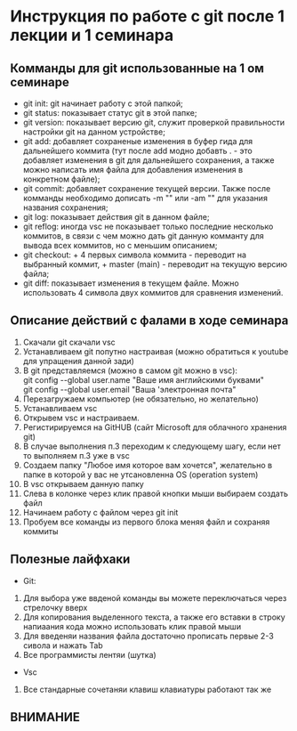 # Инструкция по работе с git после 1 лекции и 1 семинара

## Комманды для git использованные на 1 ом семинаре
* git init: git начинает работу с этой папкой; 
* git status: показывает статус git в этой папке;
* git version: показывает версию git, служит проверкой правильности настройки git на данном устройстве;
* git add: добавляет сохраненые изменения в буфер гида для дальнейшего коммита (тут после add модно добавть . - это добавляет изменения в git для дальнейшего сохранения, а также можно написать имя файла для добавления изменения в конкретном файле);
* git commit: добавляет сохранение текущей версии. Также после комманды необходимо дописать -m "" или -am "" для указания названия сохранения;
* git log: показывает действия git в данном файле;
* git reflog: иногда vsc не показывает только последние несколько коммитов, в связи с чем можно дать git данную комманту для вывода всех коммитов, но с меньшим описанием;
* git checkout: + 4 первых символа коммита - переводит на выбранный коммит, + master (main) - переводит на текущую версию файла;
* git diff: показывает изменения в текущем файле. Можно использовать 4 символа двух коммитов для сравнения изменений.

## Описание действий с фалами в ходе семинара
1. Скачали git скачали vsc
2. Устанавливаем git попутно настраивая (можно обратиться к youtube для упращения данной зади)
3. В git представляемся (можно в самом git можно в vsc):  
git config --global user.name "Ваше имя английскими буквами"   
git config --global user.email "Ваша 'электронная почта"
4. Перезагружаем компьютер (не обязательно, но желательно)
5. Устанавливаем vsc
6. Открывем vsc и настраиваем. 
7. Регистирируемся на GitHUB (сайт Microsoft для облачного хранения git)
8. В случае выполнения п.3 переходим к следующему шагу, если нет то выполняем п.3 уже в vsc
9. Создаем папку "Любое имя которое вам хочется", желательно в папке в которой у вас не утсановленна OS (operation system)
10. В vsc открываем данную папку
11. Слева в колонке через клик правой кнопки мыши выбираем создать файл
12. Начинаем работу с файлом через git init
13. Пробуем все команды из первого блока меняя файл и сохраняя коммиты

## Полезные лайфхаки
* Git:
1. Для выбора уже ввденой команды вы можете переключаться через стрелочку вверх
2. Для копирования выделенного текста, а также его вставки в строку напиаания кода можно использовать клик правой мыши
3. Для введеняи названия файла достаточно прописать первые 2-3 сивола и нажать Tab
4. Все программисты лентяи (шутка)
* Vsc
1. Все стандарные сочетаняи клавиш клавиатуры работают так же

## **ВНИМАНИЕ**